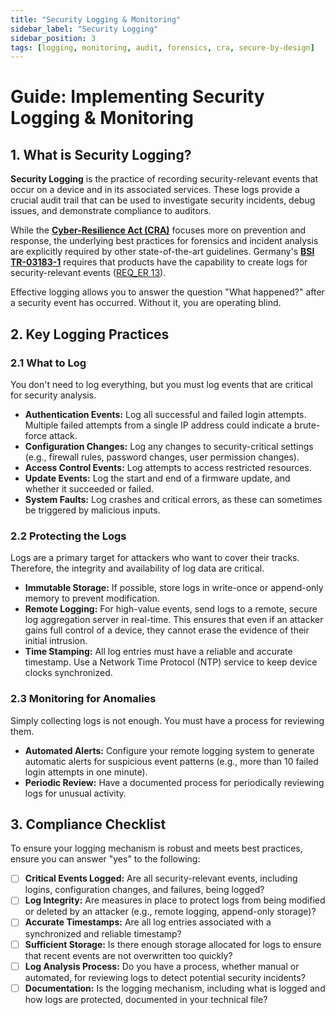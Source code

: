 ```yaml
---
title: "Security Logging & Monitoring"
sidebar_label: "Security Logging"
sidebar_position: 3
tags: [logging, monitoring, audit, forensics, cra, secure-by-design]
---
```

# Guide: Implementing Security Logging & Monitoring

## 1. What is Security Logging?

**Security Logging** is the practice of recording security-relevant events that occur on a device and in its associated services. These logs provide a crucial audit trail that can be used to investigate security incidents, debug issues, and demonstrate compliance to auditors.

While the **[Cyber-Resilience Act (CRA)](./../../standards/cra-overview.md)** focuses more on prevention and response, the underlying best practices for forensics and incident analysis are explicitly required by other state-of-the-art guidelines. Germany's **[BSI TR-03183-1][bsi_tr_03183]** requires that products have the capability to create logs for security-relevant events ([REQ_ER 13][bsi_tr_03183]).

Effective logging allows you to answer the question "What happened?" after a security event has occurred. Without it, you are operating blind.

## 2. Key Logging Practices

### 2.1 What to Log
You don't need to log everything, but you must log events that are critical for security analysis.
- **Authentication Events:** Log all successful and failed login attempts. Multiple failed attempts from a single IP address could indicate a brute-force attack.
- **Configuration Changes:** Log any changes to security-critical settings (e.g., firewall rules, password changes, user permission changes).
- **Access Control Events:** Log attempts to access restricted resources.
- **Update Events:** Log the start and end of a firmware update, and whether it succeeded or failed.
- **System Faults:** Log crashes and critical errors, as these can sometimes be triggered by malicious inputs.

### 2.2 Protecting the Logs
Logs are a primary target for attackers who want to cover their tracks. Therefore, the integrity and availability of log data are critical.
- **Immutable Storage:** If possible, store logs in write-once or append-only memory to prevent modification.
- **Remote Logging:** For high-value events, send logs to a remote, secure log aggregation server in real-time. This ensures that even if an attacker gains full control of a device, they cannot erase the evidence of their initial intrusion.
- **Time Stamping:** All log entries must have a reliable and accurate timestamp. Use a Network Time Protocol (NTP) service to keep device clocks synchronized.

### 2.3 Monitoring for Anomalies
Simply collecting logs is not enough. You must have a process for reviewing them.
- **Automated Alerts:** Configure your remote logging system to generate automatic alerts for suspicious event patterns (e.g., more than 10 failed login attempts in one minute).
- **Periodic Review:** Have a documented process for periodically reviewing logs for unusual activity.

## 3. Compliance Checklist

To ensure your logging mechanism is robust and meets best practices, ensure you can answer "yes" to the following:

- [ ] **Critical Events Logged:** Are all security-relevant events, including logins, configuration changes, and failures, being logged?
- [ ] **Log Integrity:** Are measures in place to protect logs from being modified or deleted by an attacker (e.g., remote logging, append-only storage)?
- [ ] **Accurate Timestamps:** Are all log entries associated with a synchronized and reliable timestamp?
- [ ] **Sufficient Storage:** Is there enough storage allocated for logs to ensure that recent events are not overwritten too quickly?
- [ ] **Log Analysis Process:** Do you have a process, whether manual or automated, for reviewing logs to detect potential security incidents?
- [ ] **Documentation:** Is the logging mechanism, including what is logged and how logs are protected, documented in your technical file?

<!-- Citations -->
[bsi_tr_03183]: https://www.bsi.bund.de/EN/Themen/Unternehmen-und-Organisationen/Standards-und-Zertifizierung/Technische-Richtlinien/TR-nach-Thema-sortiert/tr03183/TR-03183_node.html "BSI Technical Guideline TR-03183" 